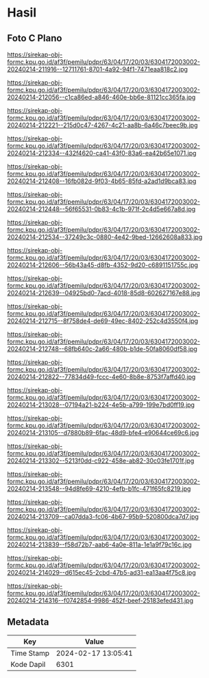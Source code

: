# Hasil

## Foto C Plano

https://sirekap-obj-formc.kpu.go.id/af3f/pemilu/pdpr/63/04/17/20/03/6304172003002-20240214-211916--12711761-8701-4a92-94f1-7471eaa818c2.jpg

https://sirekap-obj-formc.kpu.go.id/af3f/pemilu/pdpr/63/04/17/20/03/6304172003002-20240214-212056--c1ca86ed-a846-460e-bb6e-81121cc365fa.jpg

https://sirekap-obj-formc.kpu.go.id/af3f/pemilu/pdpr/63/04/17/20/03/6304172003002-20240214-212221--215d0c47-4267-4c21-aa8b-6a46c7beec9b.jpg

https://sirekap-obj-formc.kpu.go.id/af3f/pemilu/pdpr/63/04/17/20/03/6304172003002-20240214-212334--432f4620-ca41-43f0-83a6-ea42b65e1071.jpg

https://sirekap-obj-formc.kpu.go.id/af3f/pemilu/pdpr/63/04/17/20/03/6304172003002-20240214-212408--16fb082d-9f03-4b65-85fd-a2ad1d9bca83.jpg

https://sirekap-obj-formc.kpu.go.id/af3f/pemilu/pdpr/63/04/17/20/03/6304172003002-20240214-212448--56f65531-0b83-4c1b-971f-2c4d5e667a8d.jpg

https://sirekap-obj-formc.kpu.go.id/af3f/pemilu/pdpr/63/04/17/20/03/6304172003002-20240214-212534--37249c3c-0880-4e42-9bed-12662608a833.jpg

https://sirekap-obj-formc.kpu.go.id/af3f/pemilu/pdpr/63/04/17/20/03/6304172003002-20240214-212606--56b43a45-d8fb-4352-9d20-c6891151755c.jpg

https://sirekap-obj-formc.kpu.go.id/af3f/pemilu/pdpr/63/04/17/20/03/6304172003002-20240214-212639--04925bd0-7acd-4018-85d8-602627167e88.jpg

https://sirekap-obj-formc.kpu.go.id/af3f/pemilu/pdpr/63/04/17/20/03/6304172003002-20240214-212715--8f758de4-de69-49ec-8402-252c4d3550f4.jpg

https://sirekap-obj-formc.kpu.go.id/af3f/pemilu/pdpr/63/04/17/20/03/6304172003002-20240214-212748--68fb640c-2a66-480b-b1de-50fa8060df58.jpg

https://sirekap-obj-formc.kpu.go.id/af3f/pemilu/pdpr/63/04/17/20/03/6304172003002-20240214-212822--77834d49-fccc-4e60-8b8e-8753f7affd40.jpg

https://sirekap-obj-formc.kpu.go.id/af3f/pemilu/pdpr/63/04/17/20/03/6304172003002-20240214-213028--07194a21-b224-4e5b-a799-199e7bd0ff19.jpg

https://sirekap-obj-formc.kpu.go.id/af3f/pemilu/pdpr/63/04/17/20/03/6304172003002-20240214-213105--d7880b89-6fac-48d9-bfe4-e90644ce69c6.jpg

https://sirekap-obj-formc.kpu.go.id/af3f/pemilu/pdpr/63/04/17/20/03/6304172003002-20240214-213302--5213f0dd-c922-458e-ab82-30c03fe1701f.jpg

https://sirekap-obj-formc.kpu.go.id/af3f/pemilu/pdpr/63/04/17/20/03/6304172003002-20240214-213548--94d8fe69-4210-4efb-b1fc-471f65fc8219.jpg

https://sirekap-obj-formc.kpu.go.id/af3f/pemilu/pdpr/63/04/17/20/03/6304172003002-20240214-213709--ca07dda3-fc06-4b67-95b9-520800dca7d7.jpg

https://sirekap-obj-formc.kpu.go.id/af3f/pemilu/pdpr/63/04/17/20/03/6304172003002-20240214-213839--f58d72b7-aab6-4a0e-811a-1e1a9f79c16c.jpg

https://sirekap-obj-formc.kpu.go.id/af3f/pemilu/pdpr/63/04/17/20/03/6304172003002-20240214-214029--d615ec45-2cbd-47b5-ad31-ea13aa4f75c8.jpg

https://sirekap-obj-formc.kpu.go.id/af3f/pemilu/pdpr/63/04/17/20/03/6304172003002-20240214-214316--f0742854-9986-452f-beef-25183efed431.jpg


## Metadata

| Key        | Value               |
| ---------- | ------------------- |
| Time Stamp | 2024-02-17 13:05:41 |
| Kode Dapil | 6301                |



